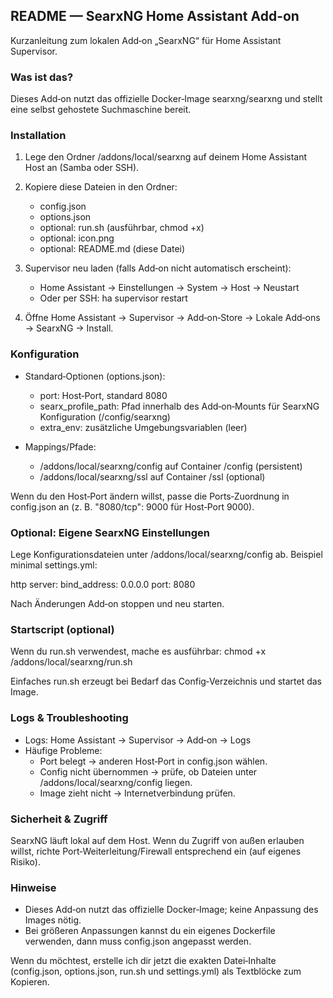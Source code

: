 ## README — SearxNG Home Assistant Add-on

Kurzanleitung zum lokalen Add‑on „SearxNG“ für Home Assistant Supervisor.

### Was ist das?
Dieses Add‑on nutzt das offizielle Docker‑Image searxng/searxng und stellt eine selbst gehostete Suchmaschine bereit.

### Installation
1. Lege den Ordner /addons/local/searxng auf deinem Home Assistant Host an (Samba oder SSH).
2. Kopiere diese Dateien in den Ordner:
   - config.json
   - options.json
   - optional: run.sh (ausführbar, chmod +x)
   - optional: icon.png
   - optional: README.md (diese Datei)

3. Supervisor neu laden (falls Add‑on nicht automatisch erscheint):
   - Home Assistant → Einstellungen → System → Host → Neustart
   - Oder per SSH: ha supervisor restart

4. Öffne Home Assistant → Supervisor → Add‑on‑Store → Lokale Add‑ons → SearxNG → Install.

### Konfiguration
- Standard‑Optionen (options.json):
  - port: Host‑Port, standard 8080
  - searx_profile_path: Pfad innerhalb des Add‑on‑Mounts für SearxNG Konfiguration (/config/searxng)
  - extra_env: zusätzliche Umgebungsvariablen (leer)

- Mappings/Pfade:
  - /addons/local/searxng/config auf Container /config (persistent)
  - /addons/local/searxng/ssl auf Container /ssl (optional)

Wenn du den Host‑Port ändern willst, passe die Ports‑Zuordnung in config.json an (z. B. "8080/tcp": 9000 für Host‑Port 9000).

### Optional: Eigene SearxNG Einstellungen
Lege Konfigurationsdateien unter /addons/local/searxng/config ab. Beispiel minimal settings.yml:

http server:
  bind_address: 0.0.0.0
  port: 8080

Nach Änderungen Add‑on stoppen und neu starten.

### Startscript (optional)
Wenn du run.sh verwendest, mache es ausführbar:
chmod +x /addons/local/searxng/run.sh

Einfaches run.sh erzeugt bei Bedarf das Config‑Verzeichnis und startet das Image.

### Logs & Troubleshooting
- Logs: Home Assistant → Supervisor → Add‑on → Logs
- Häufige Probleme:
  - Port belegt → anderen Host‑Port in config.json wählen.
  - Config nicht übernommen → prüfe, ob Dateien unter /addons/local/searxng/config liegen.
  - Image zieht nicht → Internetverbindung prüfen.

### Sicherheit & Zugriff
SearxNG läuft lokal auf dem Host. Wenn du Zugriff von außen erlauben willst, richte Port‑Weiterleitung/Firewall entsprechend ein (auf eigenes Risiko).

### Hinweise
- Dieses Add‑on nutzt das offizielle Docker‑Image; keine Anpassung des Images nötig.
- Bei größeren Anpassungen kannst du ein eigenes Dockerfile verwenden, dann muss config.json angepasst werden.

Wenn du möchtest, erstelle ich dir jetzt die exakten Datei‑Inhalte (config.json, options.json, run.sh und settings.yml) als Textblöcke zum Kopieren.